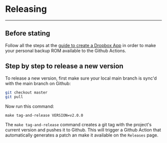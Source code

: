 # Releasing
---

## Before stating

Follow all the steps at the [guide to create a Dropbox App][dropbox-guide] in
order to make your personal backup ROM available to the Github Actions.


## Step by step to release a new version

To release a new version, first make sure your local main branch is sync'd with
the main branch on Github:

```bash
git checkout master
git pull
```

Now run this command:
```
make tag-and-release VERSION=v2.0.0
```

The `make tag-and-release` command creates a git tag with the project's current
version and pushes it to Github. This will trigger a Github Action that
automatically generates a patch an make it available on the `Releases` page.

[dropbox-guide]: ./docs/template/making-game-available-to-ci.md
